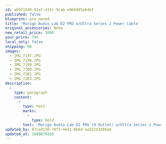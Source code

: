 ```yaml
---
id: a59f1549-52a7-433c-9cab-e966985e64bf
published: false
blueprint: pre_owned
title: 'Marigo Audio Lab D2 PRO w/Ultra Series 2 Power Cable'
original_accessories: None
new_retail_price: 3600
your_price: 795
local_only: false
shipping: 60
images:
  - IMG_7197.JPG
  - IMG_7198.JPG
  - IMG_7199.JPG
  - IMG_7200.JPG
  - IMG_7201.JPG
  - IMG_7203.JPG
description:
  -
    type: paragraph
    content:
      -
        type: text
        marks:
          -
            type: bold
        text: 'Marigo Audio Lab D2 PRO (9 Outlet) w/Ultra Series 2 Power Cable. Unit is in excellent condition and sold as new for $3,600.00 w/power cable'
updated_by: 87ca4130-78f3-4ed1-8b64-aa552d3d08a8
updated_at: 1689870165
---
```

